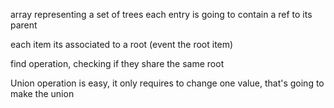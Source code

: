 array representing a set of trees
each entry is going to contain a ref to its parent

each item its associated to a root (event the root item)

find operation, checking if they share the same root

Union operation is easy, it only requires to change one value, that's going to make the union

